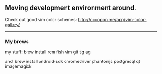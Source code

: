 Moving development environment around.
------

Check out good vim color schemes: http://cocopon.me/app/vim-color-gallery/

------

### My brews

my stuff:
    brew install rcm fish vim git tig ag

and:
    brew install android-sdk chromedriver phantomjs postgresql qt imagemagick
